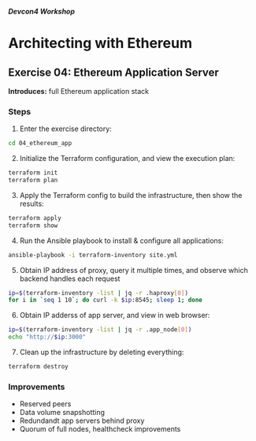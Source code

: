 ***Devcon4 Workshop***
# Architecting with Ethereum
## Exercise 04: Ethereum Application Server

**Introduces:** full Ethereum application stack

### Steps

1. Enter the exercise directory:
```bash
cd 04_ethereum_app
```
2. Initialize the Terraform configuration, and view the execution plan:
```bash
terraform init
terraform plan
```
3. Apply the Terraform config to build the infrastructure, then show the results:
```bash
terraform apply
terraform show
```
4. Run the Ansible playbook to install & configure all applications:
```bash
ansible-playbook -i terraform-inventory site.yml
```
5. Obtain IP address of proxy, query it multiple times, and observe which backend handles each request
```bash
ip=$(terraform-inventory -list | jq -r .haproxy[0])
for i in `seq 1 10`; do curl -k $ip:8545; sleep 1; done    
```
6. Obtain IP adderss of app server, and view in web browser:
```bash
ip=$(terraform-inventory -list | jq -r .app_node[0])
echo "http://$ip:3000"
```
7. Clean up the infrastructure by deleting everything:
```bash
terraform destroy
```

### Improvements
- Reserved peers
- Data volume snapshotting
- Redundandt app servers behind proxy
- Quorum of full nodes, healthcheck improvements
